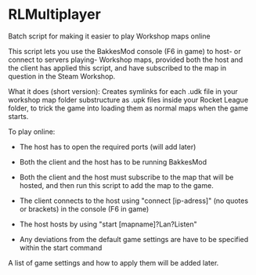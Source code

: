 # RLMultiplayer
Batch script for making it easier to play Workshop maps online

This script lets you use the BakkesMod console (F6 in game) to host- or connect to servers playing- Workshop maps, provided both the host and the client has applied this script, and have subscribed to the map in question in the Steam Workshop.


What it does (short version):
Creates symlinks for each .udk file in your workshop map folder substructure as .upk files inside your Rocket League folder,
to trick the game into loading them as normal maps when the game starts.


To play online:

- The host has to open the required ports (will add later)

- Both the client and the host has to be running BakkesMod

- Both the client and the host must subscribe to the map that will be hosted, and then run this script to add the map to the game.

- The client connects to the host using "connect [ip-adress]" (no quotes or brackets) in the console (F6 in game)
  
- The host hosts by using "start [mapname]?Lan?Listen"
  
- Any deviations from the default game settings are have to be specified within the start command

  
A list of game settings and how to apply them will be added later.
